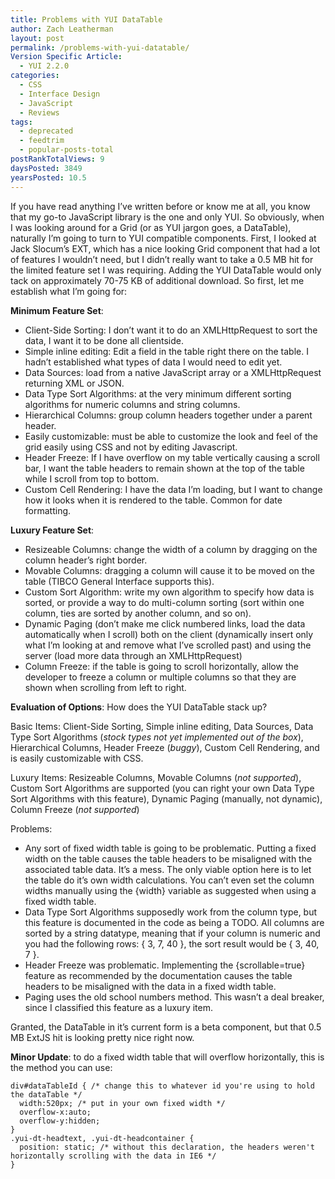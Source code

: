 ```yaml
---
title: Problems with YUI DataTable
author: Zach Leatherman
layout: post
permalink: /problems-with-yui-datatable/
Version Specific Article:
  - YUI 2.2.0
categories:
  - CSS
  - Interface Design
  - JavaScript
  - Reviews
tags:
  - deprecated
  - feedtrim
  - popular-posts-total
postRankTotalViews: 9
daysPosted: 3849
yearsPosted: 10.5
---
```


If you have read anything I’ve written before or know me at all, you know that my go-to JavaScript library is the one and only YUI. So obviously, when I was looking around for a Grid (or as YUI jargon goes, a DataTable), naturally I’m going to turn to YUI compatible components. First, I looked at Jack Slocum’s EXT, which has a nice looking Grid component that had a lot of features I wouldn’t need, but I didn’t really want to take a 0.5 MB hit for the limited feature set I was requiring. Adding the YUI DataTable would only tack on approximately 70-75 KB of additional download. So first, let me establish what I’m going for:

**Minimum Feature Set**:

*   Client-Side Sorting: I don’t want it to do an XMLHttpRequest to sort the data, I want it to be done all clientside.
*   Simple inline editing: Edit a field in the table right there on the table. I hadn’t established what types of data I would need to edit yet.
*   Data Sources: load from a native JavaScript array or a XMLHttpRequest returning XML or JSON.
*   Data Type Sort Algorithms: at the very minimum different sorting algorithms for numeric columns and string columns.
*   Hierarchical Columns: group column headers together under a parent header.
*   Easily customizable: must be able to customize the look and feel of the grid easily using CSS and not by editing Javascript.
*   Header Freeze: If I have overflow on my table vertically causing a scroll bar, I want the table headers to remain shown at the top of the table while I scroll from top to bottom.
*   Custom Cell Rendering: I have the data I’m loading, but I want to change how it looks when it is rendered to the table. Common for date formatting.

**Luxury Feature Set**:

*   Resizeable Columns: change the width of a column by dragging on the column header’s right border.
*   Movable Columns: dragging a column will cause it to be moved on the table (TIBCO General Interface supports this).
*   Custom Sort Algorithm: write my own algorithm to specify how data is sorted, or provide a way to do multi-column sorting (sort within one column, ties are sorted by another column, and so on).
*   Dynamic Paging (don’t make me click numbered links, load the data automatically when I scroll) both on the client (dynamically insert only what I’m looking at and remove what I’ve scrolled past) and using the server (load more data through an XMLHttpRequest)
*   Column Freeze: if the table is going to scroll horizontally, allow the developer to freeze a column or multiple columns so that they are shown when scrolling from left to right.

**Evaluation of Options**: How does the YUI DataTable stack up?

Basic Items: Client-Side Sorting, Simple inline editing, Data Sources, Data Type Sort Algorithms (*stock types not yet implemented out of the box*), Hierarchical Columns, Header Freeze (*buggy*), Custom Cell Rendering, and is easily customizable with CSS.

Luxury Items: Resizeable Columns, Movable Columns (*not supported*), Custom Sort Algorithms are supported (you can right your own Data Type Sort Algorithms with this feature), Dynamic Paging (manually, not dynamic), Column Freeze (*not supported*)

Problems:

*   Any sort of fixed width table is going to be problematic. Putting a fixed width on the table causes the table headers to be misaligned with the associated table data. It’s a mess. The only viable option here is to let the table do it’s own width calculations. You can’t even set the column widths manually using the {width} variable as suggested when using a fixed width table.
*   Data Type Sort Algorithms supposedly work from the column type, but this feature is documented in the code as being a TODO. All columns are sorted by a string datatype, meaning that if your column is numeric and you had the following rows: { 3, 7, 40 }, the sort result would be { 3, 40, 7 }.
*   Header Freeze was problematic. Implementing the {scrollable=true} feature as recommended by the documentation causes the table headers to be misaligned with the data in a fixed width table.
*   Paging uses the old school numbers method. This wasn’t a deal breaker, since I classified this feature as a luxury item.

Granted, the DataTable in it’s current form is a beta component, but that 0.5 MB ExtJS hit is looking pretty nice right now.

**Minor Update**: to do a fixed width table that will overflow horizontally, this is the method you can use:

    div#dataTableId { /* change this to whatever id you're using to hold the dataTable */
      width:520px; /* put in your own fixed width */
      overflow-x:auto;
      overflow-y:hidden;
    }
    .yui-dt-headtext, .yui-dt-headcontainer {
      position: static; /* without this declaration, the headers weren't horizontally scrolling with the data in IE6 */
    }
